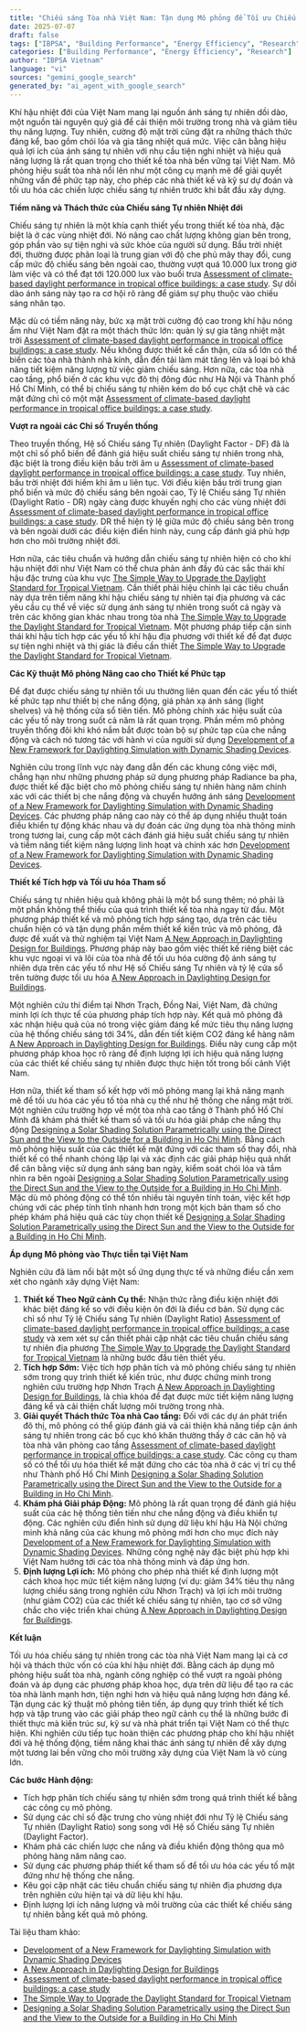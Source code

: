 ```yaml
---
title: "Chiếu sáng Tòa nhà Việt Nam: Tận dụng Mô phỏng để Tối ưu Chiếu sáng Tự nhiên Nhiệt đới"
date: 2025-07-07
draft: false
tags: ["IBPSA", "Building Performance", "Energy Efficiency", "Research", "Vietnam"]
categories: ["Building Performance", "Energy Efficiency", "Research"]
author: "IBPSA Vietnam"
language: "vi"
sources: "gemini_google_search"
generated_by: "ai_agent_with_google_search"
---
```

Khí hậu nhiệt đới của Việt Nam mang lại nguồn ánh sáng tự nhiên dồi dào, một nguồn tài nguyên quý giá để cải thiện môi trường trong nhà và giảm tiêu thụ năng lượng. Tuy nhiên, cường độ mặt trời cũng đặt ra những thách thức đáng kể, bao gồm chói lóa và gia tăng nhiệt quá mức. Việc cân bằng hiệu quả lợi ích của ánh sáng tự nhiên với nhu cầu tiện nghi nhiệt và hiệu quả năng lượng là rất quan trọng cho thiết kế tòa nhà bền vững tại Việt Nam. Mô phỏng hiệu suất tòa nhà nổi lên như một công cụ mạnh mẽ để giải quyết những vấn đề phức tạp này, cho phép các nhà thiết kế và kỹ sư dự đoán và tối ưu hóa các chiến lược chiếu sáng tự nhiên trước khi bắt đầu xây dựng.

**Tiềm năng và Thách thức của Chiếu sáng Tự nhiên Nhiệt đới**

Chiếu sáng tự nhiên là một khía cạnh thiết yếu trong thiết kế tòa nhà, đặc biệt là ở các vùng nhiệt đới. Nó nâng cao chất lượng không gian bên trong, góp phần vào sự tiện nghi và sức khỏe của người sử dụng. Bầu trời nhiệt đới, thường được phân loại là trung gian với độ che phủ mây thay đổi, cung cấp mức độ chiếu sáng bên ngoài cao, thường vượt quá 10.000 lux trong giờ làm việc và có thể đạt tới 120.000 lux vào buổi trưa [Assessment of climate-based daylight performance in tropical office buildings: a case study](https://academic.oup.com/ijlct/article/9/4/415/2362800). Sự dồi dào ánh sáng này tạo ra cơ hội rõ ràng để giảm sự phụ thuộc vào chiếu sáng nhân tạo.

Mặc dù có tiềm năng này, bức xạ mặt trời cường độ cao trong khí hậu nóng ẩm như Việt Nam đặt ra một thách thức lớn: quản lý sự gia tăng nhiệt mặt trời [Assessment of climate-based daylight performance in tropical office buildings: a case study](https://academic.oup.com/ijlct/article/9/4/415/2362800). Nếu không được thiết kế cẩn thận, cửa sổ lớn có thể biến các tòa nhà thành nhà kính, dẫn đến tải làm mát tăng lên và loại bỏ khả năng tiết kiệm năng lượng từ việc giảm chiếu sáng. Hơn nữa, các tòa nhà cao tầng, phổ biến ở các khu vực đô thị đông đúc như Hà Nội và Thành phố Hồ Chí Minh, có thể bị chiếu sáng tự nhiên kém do bố cục chặt chẽ và các mặt đứng chỉ có một mặt [Assessment of climate-based daylight performance in tropical office buildings: a case study](https://academic.oup.com/ijlct/article/9/4/415/2362800).

**Vượt ra ngoài các Chỉ số Truyền thống**

Theo truyền thống, Hệ số Chiếu sáng Tự nhiên (Daylight Factor - DF) đã là một chỉ số phổ biến để đánh giá hiệu suất chiếu sáng tự nhiên trong nhà, đặc biệt là trong điều kiện bầu trời âm u [Assessment of climate-based daylight performance in tropical office buildings: a case study](https://academic.oup.com/ijlct/article/9/4/415/2362800). Tuy nhiên, bầu trời nhiệt đới hiếm khi âm u liên tục. Với điều kiện bầu trời trung gian phổ biến và mức độ chiếu sáng bên ngoài cao, Tỷ lệ Chiếu sáng Tự nhiên (Daylight Ratio - DR) ngày càng được khuyến nghị cho các vùng nhiệt đới [Assessment of climate-based daylight performance in tropical office buildings: a case study](https://academic.oup.com/ijlct/article/9/4/415/2362800). DR thể hiện tỷ lệ giữa mức độ chiếu sáng bên trong và bên ngoài dưới các điều kiện điển hình này, cung cấp đánh giá phù hợp hơn cho môi trường nhiệt đới.

Hơn nữa, các tiêu chuẩn và hướng dẫn chiếu sáng tự nhiên hiện có cho khí hậu nhiệt đới như Việt Nam có thể chưa phản ánh đầy đủ các sắc thái khí hậu đặc trưng của khu vực [The Simple Way to Upgrade the Daylight Standard for Tropical Vietnam](https://www.svetotekhnika.com/en/journal/article/451/). Cần thiết phải hiệu chỉnh lại các tiêu chuẩn này dựa trên tiềm năng khí hậu chiếu sáng tự nhiên tại địa phương và các yêu cầu cụ thể về việc sử dụng ánh sáng tự nhiên trong suốt cả ngày và trên các không gian khác nhau trong tòa nhà [The Simple Way to Upgrade the Daylight Standard for Tropical Vietnam](https://www.svetotekhnika.com/en/journal/article/451/). Một phương pháp tiếp cận sinh thái khí hậu tích hợp các yếu tố khí hậu địa phương với thiết kế để đạt được sự tiện nghi nhiệt và thị giác là điều cần thiết [The Simple Way to Upgrade the Daylight Standard for Tropical Vietnam](https://www.svetotekhnika.com/en/journal/article/451/).

**Các Kỹ thuật Mô phỏng Nâng cao cho Thiết kế Phức tạp**

Để đạt được chiếu sáng tự nhiên tối ưu thường liên quan đến các yếu tố thiết kế phức tạp như thiết bị che nắng động, giá phản xạ ánh sáng (light shelves) và hệ thống cửa sổ tiên tiến. Mô phỏng chính xác hiệu suất của các yếu tố này trong suốt cả năm là rất quan trọng. Phần mềm mô phỏng truyền thống đôi khi khó nắm bắt được toàn bộ sự phức tạp của che nắng động và cách nó tương tác với hành vi của người sử dụng [Development of a New Framework for Daylighting Simulation with Dynamic Shading Devices](https://docs.lib.purdue.edu/ihpbc/258).

Nghiên cứu trong lĩnh vực này đang dẫn đến các khung công việc mới, chẳng hạn như những phương pháp sử dụng phương pháp Radiance ba pha, được thiết kế đặc biệt cho mô phỏng chiếu sáng tự nhiên hàng năm chính xác với các thiết bị che nắng động và chuyển hướng ánh sáng [Development of a New Framework for Daylighting Simulation with Dynamic Shading Devices](https://docs.lib.purdue.edu/ihpbc/258). Các phương pháp nâng cao này có thể áp dụng nhiều thuật toán điều khiển tự động khác nhau và dự đoán các ứng dụng tòa nhà thông minh trong tương lai, cung cấp một cách đánh giá hiệu suất chiếu sáng tự nhiên và tiềm năng tiết kiệm năng lượng linh hoạt và chính xác hơn [Development of a New Framework for Daylighting Simulation with Dynamic Shading Devices](https://docs.lib.purpute.edu/ihpbc/258).

**Thiết kế Tích hợp và Tối ưu hóa Tham số**

Chiếu sáng tự nhiên hiệu quả không phải là một bổ sung thêm; nó phải là một phần không thể thiếu của quá trình thiết kế tòa nhà ngay từ đầu. Một phương pháp thiết kế và mô phỏng tích hợp sáng tạo, dựa trên các tiêu chuẩn hiện có và tận dụng phần mềm thiết kế kiến trúc và mô phỏng, đã được đề xuất và thử nghiệm tại Việt Nam [A New Approach in Daylighting Design for Buildings](https://etasr.com/index.php/ETASR/article/view/5875). Phương pháp này bao gồm việc thiết kế riêng biệt các khu vực ngoại vi và lõi của tòa nhà để tối ưu hóa cường độ ánh sáng tự nhiên dựa trên các yếu tố như Hệ số Chiếu sáng Tự nhiên và tỷ lệ cửa sổ trên tường được tối ưu hóa [A New Approach in Daylighting Design for Buildings](https://etasr.com/index.php/ETASR/article/view/5875).

Một nghiên cứu thí điểm tại Nhơn Trạch, Đồng Nai, Việt Nam, đã chứng minh lợi ích thực tế của phương pháp tích hợp này. Kết quả mô phỏng đã xác nhận hiệu quả của nó trong việc giảm đáng kể mức tiêu thụ năng lượng của hệ thống chiếu sáng tới 34%, dẫn đến tiết kiệm CO2 đáng kể hàng năm [A New Approach in Daylighting Design for Buildings](https://etasr.com/index.php/ETASR/article/view/5875). Điều này cung cấp một phương pháp khoa học rõ ràng để định lượng lợi ích hiệu quả năng lượng của các thiết kế chiếu sáng tự nhiên được thực hiện tốt trong bối cảnh Việt Nam.

Hơn nữa, thiết kế tham số kết hợp với mô phỏng mang lại khả năng mạnh mẽ để tối ưu hóa các yếu tố tòa nhà cụ thể như hệ thống che nắng mặt trời. Một nghiên cứu trường hợp về một tòa nhà cao tầng ở Thành phố Hồ Chí Minh đã khám phá thiết kế tham số và tối ưu hóa giải pháp che nắng thụ động [Designing a Solar Shading Solution Parametrically using the Direct Sun and the View to the Outside for a Building in Ho Chi Minh](https://www.ibpsa.org/proceedings/bs2021/bs2021_3398.pdf). Bằng cách mô phỏng hiệu suất của các thiết kế mặt đứng với các tham số thay đổi, nhà thiết kế có thể nhanh chóng lặp lại và xác định các giải pháp hiệu quả nhất để cân bằng việc sử dụng ánh sáng ban ngày, kiểm soát chói lóa và tầm nhìn ra bên ngoài [Designing a Solar Shading Solution Parametrically using the Direct Sun and the View to the Outside for a Building in Ho Chi Minh](https://www.ibpsa.org/proceedings/bs2021/bs2021_3398.pdf). Mặc dù mô phỏng động có thể tốn nhiều tài nguyên tính toán, việc kết hợp chúng với các phép tính tĩnh nhanh hơn trong một kịch bản tham số cho phép khám phá hiệu quả các tùy chọn thiết kế [Designing a Solar Shading Solution Parametrically using the Direct Sun and the View to the Outside for a Building in Ho Chi Minh](https://www.ibpsa.org/proceedings/bs2021/bs2021_3398.pdf).

**Áp dụng Mô phỏng vào Thực tiễn tại Việt Nam**

Nghiên cứu đã làm nổi bật một số ứng dụng thực tế và những điều cần xem xét cho ngành xây dựng Việt Nam:

1.  **Thiết kế Theo Ngữ cảnh Cụ thể:** Nhận thức rằng điều kiện nhiệt đới khác biệt đáng kể so với điều kiện ôn đới là điều cơ bản. Sử dụng các chỉ số như Tỷ lệ Chiếu sáng Tự nhiên (Daylight Ratio) [Assessment of climate-based daylight performance in tropical office buildings: a case study](https://academic.oup.com/ijlct/article/9/4/415/2362800) và xem xét sự cần thiết phải cập nhật các tiêu chuẩn chiếu sáng tự nhiên địa phương [The Simple Way to Upgrade the Daylight Standard for Tropical Vietnam](https://www.svetotekhnika.com/en/journal/article/451/) là những bước đầu tiên thiết yếu.
2.  **Tích hợp Sớm:** Việc tích hợp phân tích và mô phỏng chiếu sáng tự nhiên sớm trong quy trình thiết kế kiến trúc, như được chứng minh trong nghiên cứu trường hợp Nhơn Trạch [A New Approach in Daylighting Design for Buildings](https://etasr.com/index.php/ETASR/article/view/5875), là chìa khóa để đạt được mức tiết kiệm năng lượng đáng kể và cải thiện chất lượng môi trường trong nhà.
3.  **Giải quyết Thách thức Tòa nhà Cao tầng:** Đối với các dự án phát triển đô thị, mô phỏng có thể giúp đánh giá và cải thiện khả năng tiếp cận ánh sáng tự nhiên trong các bố cục khó khăn thường thấy ở các căn hộ và tòa nhà văn phòng cao tầng [Assessment of climate-based daylight performance in tropical office buildings: a case study](https://academic.oup.com/ijlct/article/9/4/415/2362800). Các công cụ tham số có thể tối ưu hóa thiết kế mặt đứng cho các tòa nhà ở các vị trí cụ thể như Thành phố Hồ Chí Minh [Designing a Solar Shading Solution Parametrically using the Direct Sun and the View to the Outside for a Building in Ho Chi Minh](https://www.ibpsa.org/proceedings/bs2021/bs2021_3398.pdf).
4.  **Khám phá Giải pháp Động:** Mô phỏng là rất quan trọng để đánh giá hiệu suất của các hệ thống tiên tiến như che nắng động và điều khiển tự động. Các nghiên cứu điển hình sử dụng dữ liệu khí hậu Hà Nội chứng minh khả năng của các khung mô phỏng mới hơn cho mục đích này [Development of a New Framework for Daylighting Simulation with Dynamic Shading Devices](https://docs.lib.purdue.edu/ihpbc/258). Những công nghệ này đặc biệt phù hợp khi Việt Nam hướng tới các tòa nhà thông minh và đáp ứng hơn.
5.  **Định lượng Lợi ích:** Mô phỏng cho phép nhà thiết kế định lượng một cách khoa học mức tiết kiệm năng lượng (ví dụ: giảm 34% tiêu thụ năng lượng chiếu sáng trong nghiên cứu Nhơn Trạch) và lợi ích môi trường (như giảm CO2) của các thiết kế chiếu sáng tự nhiên, tạo cơ sở vững chắc cho việc triển khai chúng [A New Approach in Daylighting Design for Buildings](https://etasr.com/index.php/ETASR/article/view/5875).

**Kết luận**

Tối ưu hóa chiếu sáng tự nhiên trong các tòa nhà Việt Nam mang lại cả cơ hội và thách thức vốn có của khí hậu nhiệt đới. Bằng cách áp dụng mô phỏng hiệu suất tòa nhà, ngành công nghiệp có thể vượt ra ngoài phỏng đoán và áp dụng các phương pháp khoa học, dựa trên dữ liệu để tạo ra các tòa nhà lành mạnh hơn, tiện nghi hơn và hiệu quả năng lượng hơn đáng kể. Tận dụng các kỹ thuật mô phỏng tiên tiến, áp dụng quy trình thiết kế tích hợp và tập trung vào các giải pháp theo ngữ cảnh cụ thể là những bước đi thiết thực mà kiến trúc sư, kỹ sư và nhà phát triển tại Việt Nam có thể thực hiện. Khi nghiên cứu tiếp tục hoàn thiện các phương pháp cho khí hậu nhiệt đới và hệ thống động, tiềm năng khai thác ánh sáng tự nhiên để xây dựng một tương lai bền vững cho môi trường xây dựng của Việt Nam là vô cùng lớn.

**Các bước Hành động:**

*   Tích hợp phân tích chiếu sáng tự nhiên sớm trong quá trình thiết kế bằng các công cụ mô phỏng.
*   Sử dụng các chỉ số đặc trưng cho vùng nhiệt đới như Tỷ lệ Chiếu sáng Tự nhiên (Daylight Ratio) song song với Hệ số Chiếu sáng Tự nhiên (Daylight Factor).
*   Khám phá các chiến lược che nắng và điều khiển động thông qua mô phỏng hàng năm nâng cao.
*   Sử dụng các phương pháp thiết kế tham số để tối ưu hóa các yếu tố mặt đứng như hệ thống che nắng.
*   Kêu gọi cập nhật các tiêu chuẩn chiếu sáng tự nhiên địa phương dựa trên nghiên cứu hiện tại và dữ liệu khí hậu.
*   Định lượng lợi ích năng lượng và môi trường của các thiết kế chiếu sáng tự nhiên bằng kết quả mô phỏng.

Tài liệu tham khảo:
*   [Development of a New Framework for Daylighting Simulation with Dynamic Shading Devices](https://docs.lib.purdue.edu/ihpbc/258)
*   [A New Approach in Daylighting Design for Buildings](https://etasr.com/index.php/ETASR/article/view/5875)
*   [Assessment of climate-based daylight performance in tropical office buildings: a case study](https://academic.oup.com/ijlct/article/9/4/415/2362800)
*   [The Simple Way to Upgrade the Daylight Standard for Tropical Vietnam](https://www.svetotekhnika.com/en/journal/article/451/)
*   [Designing a Solar Shading Solution Parametrically using the Direct Sun and the View to the Outside for a Building in Ho Chi Minh](https://www.ibpsa.org/proceedings/bs2021/bs2021_3398.pdf)